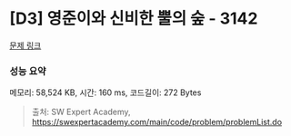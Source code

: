 # [D3] 영준이와 신비한 뿔의 숲 - 3142 

[문제 링크](https://swexpertacademy.com/main/code/problem/problemDetail.do?contestProbId=AV_6xWk6sbADFAWS) 

### 성능 요약

메모리: 58,524 KB, 시간: 160 ms, 코드길이: 272 Bytes



> 출처: SW Expert Academy, https://swexpertacademy.com/main/code/problem/problemList.do